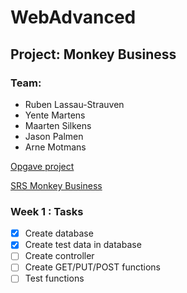 # WebAdvanced
## Project: Monkey Business
### Team:
- Ruben Lassau-Strauven
- Yente Martens
- Maarten Silkens
- Jason Palmen
- Arne Motmans

[Opgave project](https://github.com/ArneMotmans/weba_monkeybuss_abc/blob/master/Resources/ProjectWebAdvanced-WP1.pdf)

[SRS Monkey Business](https://github.com/ArneMotmans/weba_monkeybuss_abc/blob/master/Resources/Monkey%20Business%20-%20SRS%20-%20EFGH07.pdf)

### Week 1 : Tasks
- [X] Create database
- [X] Create test data in database
- [ ] Create controller
- [ ] Create GET/PUT/POST functions
- [ ] Test functions
